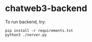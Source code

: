 # chatweb3-backend

To run backend, try:
```
pip install -r requirements.txt
python3 ./server.py
```
